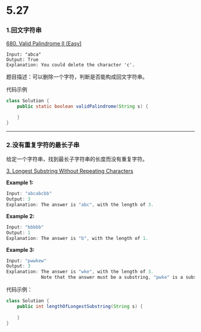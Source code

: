 # 5.27
###  1.回文字符串

[680. Valid Palindrome II (Easy)](https://leetcode.com/problems/valid-palindrome-ii/description/)

```
Input: "abca"
Output: True
Explanation: You could delete the character 'c'.
```

题目描述：可以删除一个字符，判断是否能构成回文字符串。

代码示例

```java
class Solution {
    public static boolean validPalindrome(String s) {

    }
}

```

---

### 2.没有重复字符的最长子串

给定一个字符串，找到最长子字符串的长度而没有重复字符。

[3. Longest Substring Without Repeating Characters](https://leetcode.com/problems/longest-substring-without-repeating-characters/)

**Example 1:**

```java
Input: "abcabcbb"
Output: 3 
Explanation: The answer is "abc", with the length of 3. 
```

**Example 2:**

```java
Input: "bbbbb"
Output: 1
Explanation: The answer is "b", with the length of 1.
```

**Example 3:**

```java
Input: "pwwkew"
Output: 3
Explanation: The answer is "wke", with the length of 3. 
             Note that the answer must be a substring, "pwke" is a subsequence子序列 and not a substring子字符串.
```

代码示例：

```java
class Solution {
    public int lengthOfLongestSubstring(String s) {
        
    }
}
```

